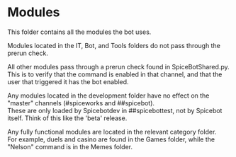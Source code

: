 # Modules
This folder contains all the modules the bot uses.

Modules located in the IT, Bot, and Tools folders do not pass through the prerun check.

All other modules pass through a prerun check found in SpiceBotShared.py.
This is to verify that the command is enabled in that channel, and that the user that triggered it has the bot enabled.

Any modules located in the development folder have no effect on the "master" channels (#spiceworks and ##spicebot).<br>
These are only loaded by Spicebotdev in ##spicebottest, not by Spicebot itself. Think of this like the 'beta' release.

Any fully functional modules are located in the relevant category folder.<br>
For example, duels and casino are found in the Games folder, while the "Nelson" command is in the Memes folder.


